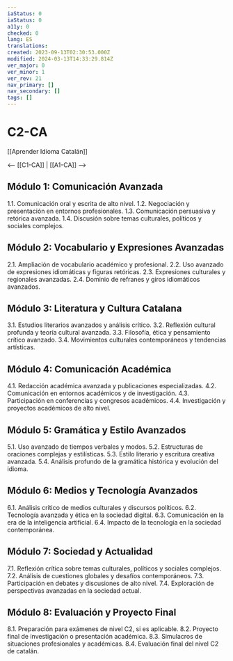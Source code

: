 ```yaml
---
iaStatus: 0
iaStatus: 0
a11y: 0
checked: 0
lang: ES
translations: 
created: 2023-09-13T02:30:53.000Z
modified: 2024-03-13T14:33:29.814Z
ver_major: 0
ver_minor: 1
ver_rev: 21
nav_primary: []
nav_secondary: []
tags: []
---
```

# C2-CA

[[Aprender Idioma Catalán]]

<-- [[C1-CA]] | [[A1-CA]] -->

## Módulo 1: Comunicación Avanzada

1.1. Comunicación oral y escrita de alto nivel.
1.2. Negociación y presentación en entornos profesionales.
1.3. Comunicación persuasiva y retórica avanzada.
1.4. Discusión sobre temas culturales, políticos y sociales complejos.

## Módulo 2: Vocabulario y Expresiones Avanzadas

2.1. Ampliación de vocabulario académico y profesional.
2.2. Uso avanzado de expresiones idiomáticas y figuras retóricas.
2.3. Expresiones culturales y regionales avanzadas.
2.4. Dominio de refranes y giros idiomáticos avanzados.

## Módulo 3: Literatura y Cultura Catalana

3.1. Estudios literarios avanzados y análisis crítico.
3.2. Reflexión cultural profunda y teoría cultural avanzada.
3.3. Filosofía, ética y pensamiento crítico avanzado.
3.4. Movimientos culturales contemporáneos y tendencias artísticas.

## Módulo 4: Comunicación Académica

4.1. Redacción académica avanzada y publicaciones especializadas.
4.2. Comunicación en entornos académicos y de investigación.
4.3. Participación en conferencias y congresos académicos.
4.4. Investigación y proyectos académicos de alto nivel.

## Módulo 5: Gramática y Estilo Avanzados

5.1. Uso avanzado de tiempos verbales y modos.
5.2. Estructuras de oraciones complejas y estilísticas.
5.3. Estilo literario y escritura creativa avanzada.
5.4. Análisis profundo de la gramática histórica y evolución del idioma.

## Módulo 6: Medios y Tecnología Avanzados

6.1. Análisis crítico de medios culturales y discursos políticos.
6.2. Tecnología avanzada y ética en la sociedad digital.
6.3. Comunicación en la era de la inteligencia artificial.
6.4. Impacto de la tecnología en la sociedad contemporánea.

## Módulo 7: Sociedad y Actualidad

7.1. Reflexión crítica sobre temas culturales, políticos y sociales complejos.
7.2. Análisis de cuestiones globales y desafíos contemporáneos.
7.3. Participación en debates y discusiones de alto nivel.
7.4. Exploración de perspectivas avanzadas en la sociedad actual.

## Módulo 8: Evaluación y Proyecto Final

8.1. Preparación para exámenes de nivel C2, si es aplicable.
8.2. Proyecto final de investigación o presentación académica.
8.3. Simulacros de situaciones profesionales y académicas.
8.4. Evaluación final del nivel C2 de catalán.


